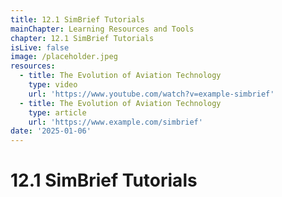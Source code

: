 ```yaml
---
title: 12.1 SimBrief Tutorials
mainChapter: Learning Resources and Tools
chapter: 12.1 SimBrief Tutorials
isLive: false
image: /placeholder.jpeg
resources:
  - title: The Evolution of Aviation Technology
    type: video
    url: 'https://www.youtube.com/watch?v=example-simbrief'
  - title: The Evolution of Aviation Technology
    type: article
    url: 'https://www.example.com/simbrief'
date: '2025-01-06'
---
```


# 12.1 SimBrief Tutorials
